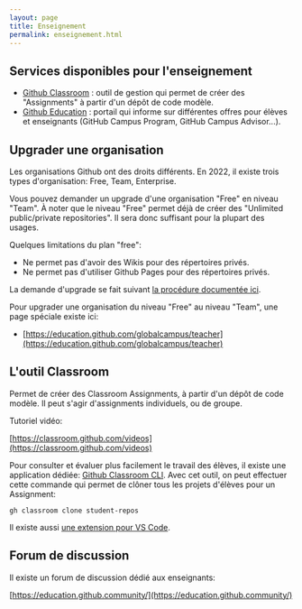 ```yaml
---
layout: page
title: Enseignement
permalink: enseignement.html
---
```


## Services disponibles pour l'enseignement

- [Github Classroom](https://classroom.github.com/) : outil de gestion qui permet de créer des "Assignments" à partir d'un dépôt de code modèle.
- [Github Education](https://education.github.com/) : portail qui informe sur différentes offres pour élèves et enseignants (GitHub Campus Program, GitHub Campus Advisor...).

## Upgrader une organisation

Les organisations Github ont des droits différents. En 2022, il existe trois types d'organisation: Free, Team, Enterprise.

Vous pouvez demander un upgrade d'une organisation "Free" en niveau "Team". À noter que le niveau "Free" permet déjà de créer des "Unlimited public/private repositories". Il sera donc suffisant pour la plupart des usages.

Quelques limitations du plan "free":
- Ne permet pas d'avoir des Wikis pour des répertoires privés.
- Ne permet pas d'utiliser Github Pages pour des répertoires privés.

La demande d'upgrade se fait suivant [la procédure documentée ici](https://docs.github.com/en/education/explore-the-benefits-of-teaching-and-learning-with-github-education/use-github-in-your-classroom-and-research/apply-for-an-educator-or-researcher-discount).

Pour upgrader une organisation du niveau "Free" au niveau "Team", une page spéciale existe ici:

- [https://education.github.com/globalcampus/teacher](https://education.github.com/globalcampus/teacher)


## L'outil Classroom

Permet de créer des Classroom Assignments, à partir d'un dépôt de code modèle. Il peut s'agir d'assignments individuels, ou de groupe.

Tutoriel vidéo:

[https://classroom.github.com/videos](https://classroom.github.com/videos)

Pour consulter et évaluer plus facilement le travail des élèves, il existe une application dédiée: [Github Classroom CLI](https://docs.github.com/en/education/manage-coursework-with-github-classroom/teach-with-github-classroom/using-github-classroom-with-github-cli). Avec cet outil, on peut effectuer cette commande qui permet de clôner tous les projets d'élèves pour un Assignment: 

```
gh classroom clone student-repos
```

Il existe aussi [une extension pour VS Code](https://marketplace.visualstudio.com/items?itemName=GitHub.classroom&ssr=false#overview).

## Forum de discussion

Il existe un forum de discussion dédié aux enseignants: 

[https://education.github.community/](https://education.github.community/)

